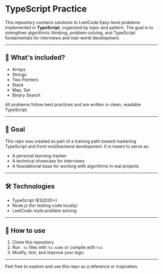 # TypeScript Practice

This repository contains solutions to LeetCode Easy-level problems implemented in **TypeScript**, organized by topic and pattern. The goal is to strengthen algorithmic thinking, problem-solving, and TypeScript fundamentals for interviews and real-world development.

---

## 🔹 What's included?

- Arrays
- Strings
- Two Pointers
- Stack
- Map, Set
- Binary Search

All problems follow best practices and are written in clean, readable TypeScript.

---

## 🎯 Goal

This repo was created as part of a training path toward mastering TypeScript and front-end/backend development. It is meant to serve as:

- A personal learning tracker
- A technical showcase for interviews
- A foundational base for working with algorithms in real projects

---

## 🛠 Technologies

- TypeScript (ES2020+)
- Node.js (for testing code locally)
- LeetCode-style problem solving

---

## 🔧 How to use

1. Clone this repository
2. Run `.ts` files with `ts-node` or compile with `tsc`
3. Modify, test, and improve your logic

---

Feel free to explore and use this repo as a reference or inspiration.

